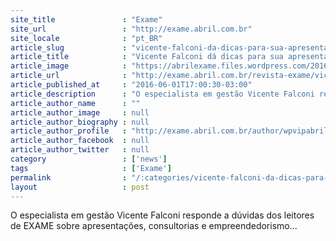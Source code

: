 ```yaml
---
site_title               : "Exame"
site_url                 : "http://exame.abril.com.br"
site_locale              : "pt_BR"
article_slug             : "vicente-falconi-da-dicas-para-sua-apresentacao-de-negocios"
article_title            : "Vicente Falconi dá dicas para sua apresentação de negócios"
article_image            : "https://abrilexame.files.wordpress.com/2016/09/size_960_16_9_133791230.jpg?quality=70&strip=all&w=960"
article_url              : "http://exame.abril.com.br/revista-exame/vicente-falconi-da-dicas-para-sua-apresentacao-de-negocios/"
article_published_at     : "2016-06-01T17:00:30-03:00"
article_description      : "O especialista em gestão Vicente Falconi responde a dúvidas dos leitores de EXAME sobre apresentações, consultorias e empreendedorismo..."
article_author_name      : ""
article_author_image     : null
article_author_biography : null
article_author_profile   : "http://exame.abril.com.br/author/wpvipabril/"
article_author_facebook  : null
article_author_twitter   : null
category                 : ['news']
tags                     : ['Exame']
permalink                : "/:categories/vicente-falconi-da-dicas-para-sua-apresentacao-de-negocios/"
layout                   : post
---
```


O especialista em gestão Vicente Falconi responde a dúvidas dos leitores de EXAME sobre apresentações, consultorias e empreendedorismo...
